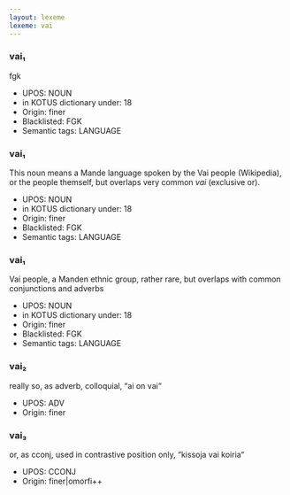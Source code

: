 ```yaml
---
layout: lexeme
lexeme: vai
---
```


###  vai₁

fgk
* UPOS:  NOUN
* in KOTUS dictionary under:  18
* Origin:  finer
* Blacklisted:  FGK
* Semantic tags:  LANGUAGE


###  vai₁

This noun means a Mande language spoken by the Vai people (Wikipedia), or the people themself, but overlaps  very common *vai* (exclusive or).
* UPOS:  NOUN
* in KOTUS dictionary under:  18
* Origin:  finer
* Blacklisted:  FGK
* Semantic tags:  LANGUAGE


###  vai₁

Vai people, a Manden ethnic group, rather rare, but overlaps with common conjunctions and adverbs
* UPOS:  NOUN
* in KOTUS dictionary under:  18
* Origin:  finer
* Blacklisted:  FGK
* Semantic tags:  LANGUAGE


###  vai₂

really so, as adverb, colloquial, “ai on vai“
* UPOS:  ADV
* Origin:  finer


###  vai₃

or, as cconj, used in contrastive position only, “kissoja vai koiria“
* UPOS:  CCONJ
* Origin:  finer|omorfi++

